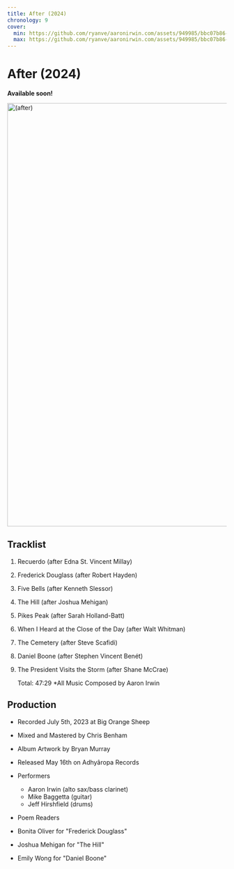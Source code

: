 ```yaml
---
title: After (2024)
chronology: 9
cover:
  min: https://github.com/ryanve/aaronirwin.com/assets/949985/bbc07b86-1bbe-48e4-b9b3-d602ce3a480e
  max: https://github.com/ryanve/aaronirwin.com/assets/949985/bbc07b86-1bbe-48e4-b9b3-d602ce3a480e
---
```


# After (2024)

**Available soon!**

<img
  data-help="https://github.com/ryanve/aaronirwin.com/issues/127"
  aria-label="moonlit cityscape"
  alt="(after)"
  width="960"
  height="972"
  src="https://github.com/ryanve/aaronirwin.com/assets/949985/bbc07b86-1bbe-48e4-b9b3-d602ce3a480e"
  />

## Tracklist

1. Recuerdo (after Edna St. Vincent Millay)
2. Frederick Douglass (after Robert Hayden)
3. Five Bells (after Kenneth Slessor)
4. The Hill (after Joshua Mehigan)
5. Pikes Peak (after Sarah Holland-Batt)
6. When I Heard at the Close of the Day (after Walt Whitman)
7. The Cemetery (after Steve Scafidi)
8. Daniel Boone (after Stephen Vincent Benét)
9. The President Visits the Storm (after Shane McCrae)

    Total: 47:29
   *All Music Composed by Aaron Irwin
   
## Production

- Recorded July 5th, 2023 at Big Orange Sheep
- Mixed and Mastered by Chris Benham
- Album Artwork by Bryan Murray
- Released May 16th on Adhyâropa Records
  
- Performers
  - Aaron Irwin (alto sax/bass clarinet)
  - Mike Baggetta (guitar)
  - Jeff Hirshfield (drums)

- Poem Readers
- Bonita Oliver for "Frederick Douglass"
- Joshua Mehigan for "The Hill"
- Emily Wong for "Daniel Boone"
